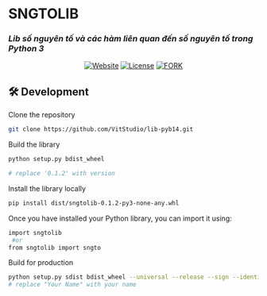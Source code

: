 # SNGTOLIB
### _Lib số nguyên tố và các hàm liên quan đến số nguyên tố trong Python 3_
<div align="center">



[![Website](https://img.shields.io/badge/%20%F0%9F%8F%A1%20website-0072ff.svg?longCache=true&style=for-the-badge)](https://daivs.gitbook.io/e-docs)
[![License](https://img.shields.io/github/license/vitstudio/lib-pyb14?style=for-the-badge)](https://github.com/VitStudio/lib-pyb14/edit/main/LICENSE)
[![FORK](https://img.shields.io/github/last-commit/VitStudio/lib-pyb14?style=for-the-badge)](https://github.com/VitStudio/lib-pyb14/commit/main)

</div>

## 🛠 Development

Clone the repository

```zsh
git clone https://github.com/VitStudio/lib-pyb14.git
```

Build the library

```zsh
python setup.py bdist_wheel

# replace '0.1.2' with version
```

Install the library locally

```zsh
pip install dist/sngtolib-0.1.2-py3-none-any.whl
```
Once you have installed your Python library, you can import it using:
```zsh
import sngtolib
 #or
from sngtolib import sngto
```
Build for production

```zsh
python setup.py sdist bdist_wheel --universal --release --sign --identity="Your Name" 
# replace "Your Name" with your name
```
